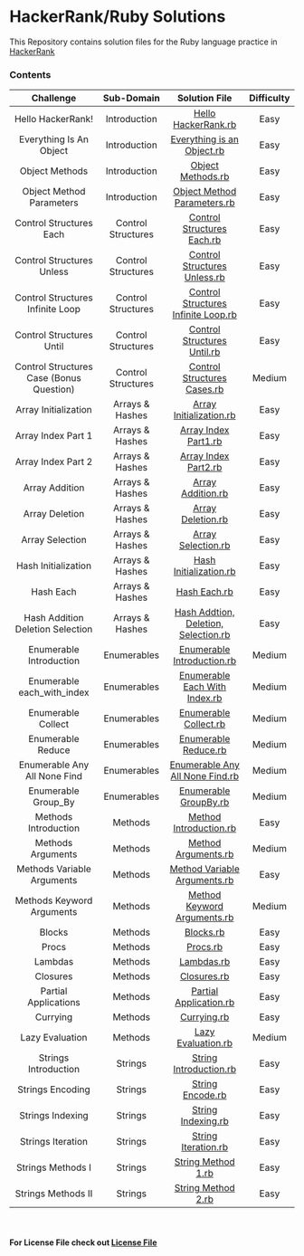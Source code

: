 # HackerRank/Ruby Solutions

This Repository contains solution files for the Ruby language practice in [HackerRank](https://www.hackerrank.com/domains/ruby)

### Contents

| Challenge    | Sub-Domain     | Solution File     | Difficulty    |
| :----------: | :------------: | :-----------: | :----------------: |
| Hello HackerRank! | Introduction | [Hello HackerRank.rb](Solutions/Hello%20Hackerrank.rb) | Easy |
| Everything Is An Object | Introduction | [Everything is an Object.rb](Solutions/Everything%20is%20an%20Object.rb) | Easy |
| Object Methods | Introduction | [Object Methods.rb](Solutions/Object%20Methods.rb) | Easy |
| Object Method Parameters | Introduction | [Object Method Parameters.rb](Solutions/Object%20Method%20Parameter.rb) | Easy |
| Control Structures Each | Control Structures | [Control Structures Each.rb](Solutions/Control%20Structures%20Each.rb) | Easy |
| Control Structures Unless | Control Structures | [Control Structures Unless.rb](Solutions/Control%20Structures%20Unless.rb) | Easy |
| Control Structures Infinite Loop | Control Structures | [Control Structures Infinite Loop.rb](Solutions/Control%20Structures%20Infinite%20Loop.rb) | Easy |
| Control Structures Until | Control Structures | [Control Structures Until.rb](Solutions/Control%20Structures%20Until.rb) | Easy |
| Control Structures Case (Bonus Question) | Control Structures | [Control Structures Cases.rb](Solutions/Control%20Structures%20Cases.rb) | Medium |
| Array Initialization | Arrays & Hashes | [Array Initialization.rb](Solutions/Array%20Initialization.rb) | Easy |
| Array Index Part 1 | Arrays & Hashes | [Array Index Part1.rb](Solutions/Array%20Index%20Part1.rb) | Easy |
| Array Index Part 2 | Arrays & Hashes | [Array Index Part2.rb](Solutions/Array%20Index%20Part2.rb) | Easy |
| Array Addition | Arrays & Hashes | [Array Addition.rb](Solutions/Array%20Addition.rb) | Easy |
| Array Deletion | Arrays & Hashes | [Array Deletion.rb](Solutions/Array%20Deletion.rb) | Easy |
| Array Selection | Arrays & Hashes | [Array Selection.rb](Solutions/Array%20Selection.rb) | Easy |
| Hash Initialization | Arrays & Hashes | [Hash Initialization.rb](Solutions/Hash%20Initialization.rb) | Easy |
| Hash Each | Arrays & Hashes | [Hash Each.rb](Solutions/Hash%20Each.rb) | Easy |
| Hash Addition Deletion Selection | Arrays & Hashes | [Hash Addtion, Deletion, Selection.rb](Solutions/Hash%20Addition%20Deletion%20Selection.rb) | Easy |
| Enumerable Introduction | Enumerables | [Enumerable Introduction.rb](Solutions/Enumerable%20Introduction.rb) | Medium |
| Enumerable each_with_index | Enumerables | [Enumerable Each With Index.rb](Solutions/Enumerable%20Each%20With%20Index.rb) | Medium |
| Enumerable Collect | Enumerables | [Enumerable Collect.rb](Solutions/Enumerable%20Collect.rb) | Medium |
| Enumerable Reduce | Enumerables | [Enumerable Reduce.rb](Solutions/Enumerable%20Reduce.rb) | Medium |
| Enumerable Any All None Find | Enumerables | [Enumerable Any All None Find.rb](Solutions/Enumerable%20Any%20All%20None%20Find.rb) | Medium |
| Enumerable Group_By | Enumerables | [Enumerable GroupBy.rb](Solutions/Enumerable%20GroupBy.rb) | Medium |
| Methods Introduction | Methods | [Method Introduction.rb](Solutions/Method%20Introduction.rb) | Easy |
| Methods Arguments | Methods | [Method Arguments.rb](Solutions/Method%20Arguments.rb) | Medium |
| Methods Variable Arguments | Methods | [Method Variable Arguments.rb](Solutions/Method%20Variable%20Arguments.rb) | Easy |
| Methods Keyword Arguments | Methods | [Method Keyword Arguments.rb](Solutions/Method%20Keyword%20Arguments.rb) | Medium |
| Blocks | Methods | [Blocks.rb](Solutions/Blocks.rb) | Easy |
| Procs | Methods | [Procs.rb](Solutions/Procs.rb) | Easy |
| Lambdas | Methods | [Lambdas.rb](Solutions/Lambdas.rb) | Easy |
| Closures | Methods | [Closures.rb](Solutions/Closures.rb) | Easy |
| Partial Applications | Methods | [Partial Application.rb](Solutions/Partial%20Application.rb) | Easy |
| Currying | Methods | [Currying.rb](Solutions/Currying.rb) | Easy |
| Lazy Evaluation | Methods | [Lazy Evaluation.rb](Solutions/Lazy%20Evaluation.rb) | Medium |
| Strings Introduction | Strings | [String Introduction.rb](Solutions/String%20Introduction.rb) | Easy |
| Strings Encoding | Strings | [String Encode.rb](Solutions/String%20Encode.rb) | Easy |
| Strings Indexing | Strings | [String Indexing.rb](Solutions/String%20Indexing.rb) | Easy |
| Strings Iteration | Strings | [String Iteration.rb](Solutions/String%20Iteration.rb) | Easy |
| Strings Methods I | Strings | [String Method 1.rb](Solutions/String%20Method%201.rb) | Easy |
| Strings Methods II | Strings | [String Method 2.rb](Solutions/String%20Method%202.rb) | Easy |
&nbsp;
#### For License File check out [License File](./LICENSE)
